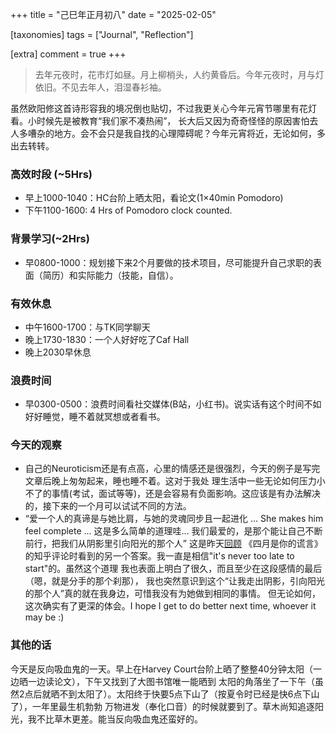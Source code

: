 +++
title = "己巳年正月初八"
date = "2025-02-05"

[taxonomies]
tags = ["Journal", "Reflection"]

[extra]
comment = true
+++

> 去年元夜时，花市灯如昼。月上柳梢头，人约黄昏后。今年元夜时，月与灯依旧。不见去年人，泪湿春衫袖。

虽然欧阳修这首诗形容我的境况倒也贴切，不过我更关心今年元宵节哪里有花灯看。小时候先是被教育“我们家不凑热闹”，
长大后又因为奇奇怪怪的原因害怕去人多嘈杂的地方。会不会只是我自找的心理障碍呢？今年元宵将近，无论如何，多出去转转。

### 高效时段 (~5Hrs)
- 早上1000-1040：HC台阶上晒太阳，看论文(1×40min Pomodoro)
- 下午1100-1600: 4 Hrs of Pomodoro clock counted.

### 背景学习(~2Hrs)
- 早0800-1000：规划接下来2个月要做的技术项目，尽可能提升自己求职的表面（简历）和实际能力（技能，自信）。

### 有效休息
- 中午1600-1700：与TK同学聊天
- 晚上1730-1830：一个人好好吃了Caf Hall
- 晚上2030早休息

### 浪费时间
- 早0300-0500：浪费时间看社交媒体(B站，小红书)。说实话有这个时间不如好好睡觉，睡不着就冥想或者看书。

### 今天的观察
- 自己的Neuroticism还是有点高，心里的情感还是很强烈，今天的例子是写完文章后晚上匆匆起来，睡也睡不着。这对于我处
    理生活中一些无论如何压力小不了的事情(考试，面试等等)，还是会容易有负面影响。这应该是有办法解决的，接下来的一个月可以试试不同的方法。
- “爱一个人的真谛是与她比肩，与她的灵魂同步且一起进化 ... She makes him feel
    complete ... 这是多么简单的道理哇... 我们最爱的，是那个能让自己不断前行，把我们从阴影里引向阳光的那个人” 
    这是昨天[回顾](@/blog/closure.md) 《四月是你的谎言》的知乎评论时看到的另一个答案。我一直是相信"it's never
    too late to start"的。虽然这个道理 我也表面上明白了很久，而且至少在这段感情的最后（嗯，就是分手的那个刹那），
    我也突然意识到这个“让我走出阴影，引向阳光的那个人”真的就在我身边，可惜我没有为她做到相同的事情。
    但无论如何，这次确实有了更深的体会。I hope I get to do better next time, whoever it may be :)

### 其他的话

今天是反向吸血鬼的一天。早上在Harvey Court台阶上晒了整整40分钟太阳（一边晒一边读论文），下午又找到了大图书馆唯一能晒到
太阳的角落坐了一下午（虽然2点后就晒不到太阳了）。太阳终于快要5点下山了（按夏令时已经是快6点下山了），一年里最生机勃勃
万物进发（奉化口音）的时候就要到了。草木尚知追逐阳光，我不比草木更差。能当反向吸血鬼还蛮好的。
